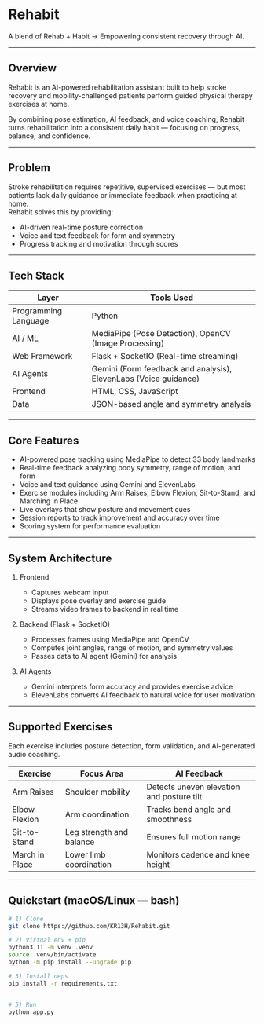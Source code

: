 # Rehabit  
A blend of Rehab + Habit → Empowering consistent recovery through AI.

---

## Overview
Rehabit is an AI-powered rehabilitation assistant built to help stroke recovery and mobility-challenged patients perform guided physical therapy exercises at home.

By combining pose estimation, AI feedback, and voice coaching, Rehabit turns rehabilitation into a consistent daily habit — focusing on progress, balance, and confidence.

---

## Problem
Stroke rehabilitation requires repetitive, supervised exercises — but most patients lack daily guidance or immediate feedback when practicing at home.  
Rehabit solves this by providing:
- AI-driven real-time posture correction  
- Voice and text feedback for form and symmetry  
- Progress tracking and motivation through scores

---

## Tech Stack
| Layer | Tools Used |
|-------|-------------|
| Programming Language | Python |
| AI / ML | MediaPipe (Pose Detection), OpenCV (Image Processing) |
| Web Framework | Flask + SocketIO (Real-time streaming) |
| AI Agents | Gemini (Form feedback and analysis), ElevenLabs (Voice guidance) |
| Frontend | HTML, CSS, JavaScript |
| Data | JSON-based angle and symmetry analysis |

---

## Core Features
- AI-powered pose tracking using MediaPipe to detect 33 body landmarks  
- Real-time feedback analyzing body symmetry, range of motion, and form  
- Voice and text guidance using Gemini and ElevenLabs  
- Exercise modules including Arm Raises, Elbow Flexion, Sit-to-Stand, and Marching in Place  
- Live overlays that show posture and movement cues  
- Session reports to track improvement and accuracy over time  
- Scoring system for performance evaluation  

---

## System Architecture
1. Frontend  
   - Captures webcam input  
   - Displays pose overlay and exercise guide  
   - Streams video frames to backend in real time  

2. Backend (Flask + SocketIO)  
   - Processes frames using MediaPipe and OpenCV  
   - Computes joint angles, range of motion, and symmetry values  
   - Passes data to AI agent (Gemini) for analysis  

3. AI Agents  
   - Gemini interprets form accuracy and provides exercise advice  
   - ElevenLabs converts AI feedback to natural voice for user motivation  

---

## Supported Exercises
Each exercise includes posture detection, form validation, and AI-generated audio coaching.

| Exercise | Focus Area | AI Feedback |
|-----------|-------------|-------------|
| Arm Raises | Shoulder mobility | Detects uneven elevation and posture tilt |
| Elbow Flexion | Arm coordination | Tracks bend angle and smoothness |
| Sit-to-Stand | Leg strength and balance | Ensures full motion range |
| March in Place | Lower limb coordination | Monitors cadence and knee height |

---

## Quickstart (macOS/Linux — bash)

```bash
# 1) Clone
git clone https://github.com/KR13H/Rehabit.git

# 2) Virtual env + pip
python3.11 -m venv .venv
source .venv/bin/activate
python -m pip install --upgrade pip

# 3) Install deps
pip install -r requirements.txt


# 5) Run
python app.py

